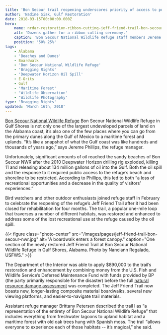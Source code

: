 ```yaml
---
title: 'Bon Secour trail reopening underscores priority of access to public lands'
author: 'Nadine Siak, Gulf Restoration'
date: 2018-03-15T00:00:00.000Z
hero:
    name: nrdar-restoration-ribbon-cutting-jeff-friend-trail-bon-secour-nwr.jpg
    alt: 'Dozens gather for a ribbon cutting ceremony.'
    caption: 'Bon Secour National Wildlife Refuge staff members Jereme Phillips and Brittany Petersen mark the reopening of the Jeff Friend Trail with help from the Blue Goose, the mascot of the National Wildlife Refuge System. Photo by Nanciann Regalado, USFWS.'
    position: '50% 25%'
tags:
    - Alabama
    - 'Beaches and Dunes'
    - Boardwalk
    - 'Bon Secour National Wildlife Refuge'
    - 'Bragging Rights'
    - 'Deepwater Horizon Oil Spill'
    - E-Grits
    - Gulf
    - 'Maritime Forest'
    - 'Wildlife Observation'
    - 'Wildlife Photography'
type: 'Bragging Rights'
updated: 'March 16th, 2018'
---
```


[Bon Secour National Wildlife Refuge](https://www.fws.gov/refuge/Bon_Secour/) Bon Secour National Wildlife Refuge in Gulf Shores is not only one of the largest undeveloped parcels of land on the Alabama coast, it’s also one of the few places where you can go from the primary dunes along the Gulf of Mexico to a maritime forest and uplands. “It’s like a snapshot of what the Gulf coast was like hundreds and thousands of years ago,” says Jereme Phillips, the refuge manager.

Unfortunately, significant amounts of oil reached the sandy beaches of Bon Secour NWR after the 2010 Deepwater Horizon drilling rig exploded, killing 11 and releasing about 134 million gallons of oil into the Gulf. Both the oil spill and the response to it required public access to the refuge’s beach and shoreline to be restricted. According to Phillips, this led to both “a loss of recreational opportunities and a decrease in the quality of visitors’ experiences.”

Bird watchers and other outdoor enthusiasts joined refuge staff in February to celebrate the reopening of the refuge’s Jeff Friend Trail after it had been closed for rehabilitation for four months. The trail, a popular one-mile loop that traverses a number of different habitats, was restored and enhanced to address some of the lost recreational use at the refuge caused by the oil spill.

{{< figure class="photo-center" src="/images/pages/jeff-friend-trail-bon-secour-nwr.jpg" alt="A boardwalk enters a forest canopy." caption="One section of the newly restored Jeff Friend Trail at Bon Secour National Wildlife Refuge in Gulf Shores, Alabama. Photo by Nanciann Regalado, USFWS." >}}

The Department of the Interior was able to apply $890,000 to the trail’s restoration and enhancement by combining money from the U.S. Fish and Wildlife Service’s Deferred Maintenance Fund with funds provided by BP (the party primarily responsible for the disaster) before the full [natural resource damage assessment](http://www.gulfspillrestoration.noaa.gov/assessment) was completed. The Jeff Friend Trail now boasts new, longer-lasting composite material boardwalks, several new viewing platforms, and easier-to-navigate trail materials.

Assistant refuge manager Brittany Petersen described the trail l as “a representation of the entirety of Bon Secour National Wildlife Refuge” that includes everything from freshwater lagoons to upland habitat and a maritime forest with old oak trees hung with Spanish moss. The trail “allows everyone to experience each of those habitats -- it’s magical,” she said.
